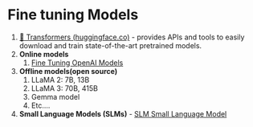 # Fine tuning Models

1. [🤗 Transformers (huggingface.co)](https://huggingface.co/docs/transformers/index) -  provides APIs and tools to easily download and train state-of-the-art pretrained models.
2. **Online models**
   1. [Fine Tuning OpenAI Models](https://dev.azure.com/Soliton/Soliton%20Ventures/_wiki/wikis/Soliton-Ventures.wiki?wikiVersion=GBwikiMaster&pagePath=%2FFine%20Tuning%2FFine%20Tuning%20OpenAI%20Models)
3. **Offline models(open source)**
   1. LLaMA 2: 7B, 13B
   2. LLaMA 3: 70B, 415B
   3. Gemma model
   4. Etc....
4. **Small Language Models (SLMs)** - [SLM Small Language Model](https://dev.azure.com/Soliton/Soliton%20Ventures/_wiki/wikis/Soliton-Ventures.wiki/1433/SLM-Small-Language-Model)
